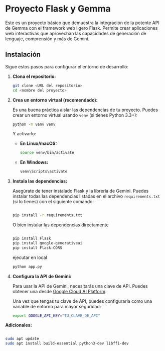 # Proyecto Flask y Gemma

Este es un proyecto básico que demuestra la integración de la potente API de Gemma con el framework web ligero Flask. Permite crear aplicaciones web interactivas que aprovechan las capacidades de generación de lenguaje, comprensión y más de Gemini.

## Instalación

Sigue estos pasos para configurar el entorno de desarrollo:

1.  **Clona el repositorio:**

    ```bash
    git clone <URL del repositorio>
    cd <nombre del proyecto>
    ```

2.  **Crea un entorno virtual (recomendado):**

    Es una buena práctica aislar las dependencias de tu proyecto. Puedes crear un entorno virtual usando `venv` (si tienes Python 3.3+):

    ```bash
    python -m venv venv
    ```

    Y activarlo:

    * **En Linux/macOS:**
        ```bash
        source venv/bin/activate
        ```
    * **En Windows:**
        ```bash
        venv\Scripts\activate
        ```

3.  **Instala las dependencias:**

    Asegúrate de tener instalado Flask y la librería de Gemini. Puedes instalar todas las dependencias listadas en el archivo `requirements.txt` (si lo tienes) con el siguiente comando:



    ```bash
    
    pip install -r requirements.txt

    ```
 

    O bien instalar las dependencias directamente



    ```bash

    pip install Flask
    pip install google-generativeai
    pip install Flask-CORS  

    ```

    
    ejecutar en local    

    ```bash
    python app.py

    ```



4.  **Configura la API de Gemini:**

    Para usar la API de Gemini, necesitarás una clave de API. Puedes obtener una desde [Google Cloud AI Platform](https://console.cloud.google.com/vertex-ai).

    Una vez que tengas tu clave de API, puedes configurarla como una variable de entorno para mayor seguridad:

    ```bash
    export GOOGLE_API_KEY="TU_CLAVE_DE_API"
    ```




**Adicionales:**



```bash

sudo apt update
sudo apt install build-essential python3-dev libffi-dev

```
